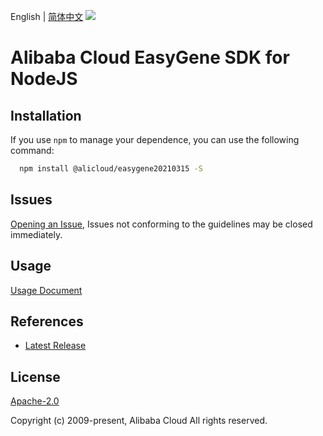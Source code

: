 English | [简体中文](README-CN.md)
![](https://aliyunsdk-pages.alicdn.com/icons/AlibabaCloud.svg)

# Alibaba Cloud EasyGene SDK for NodeJS

## Installation
If you use `npm` to manage your dependence, you can use the following command:

```sh
  npm install @alicloud/easygene20210315 -S
```

## Issues
[Opening an Issue](https://github.com/aliyun/alibabacloud-typescript-sdk/issues/new), Issues not conforming to the guidelines may be closed immediately.

## Usage
[Usage Document](https://github.com/aliyun/alibabacloud-typescript-sdk/blob/master/docs/Usage-EN.md#quick-examples)

## References
* [Latest Release](https://github.com/aliyun/alibabacloud-typescript-sdk/)

## License
[Apache-2.0](http://www.apache.org/licenses/LICENSE-2.0)

Copyright (c) 2009-present, Alibaba Cloud All rights reserved.
